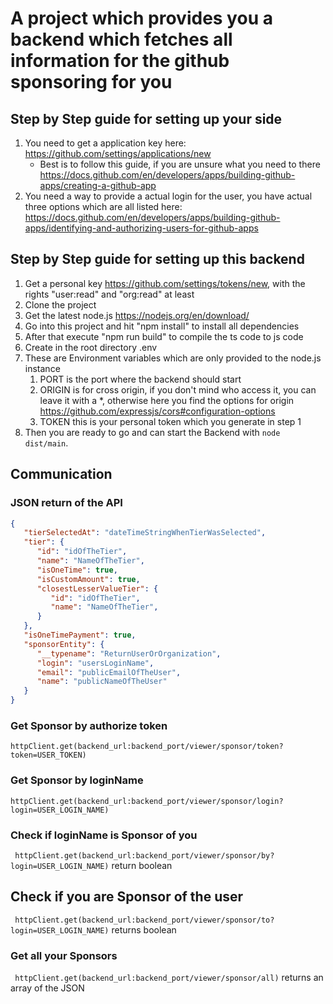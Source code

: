# A project which provides you a backend which fetches all information for the github sponsoring for you

## Step by Step guide for setting up your side

1. You need to get a application key here: https://github.com/settings/applications/new
   - Best is to follow this guide, if you are unsure what you need to there https://docs.github.com/en/developers/apps/building-github-apps/creating-a-github-app
2. You need a way to provide a actual login for the user, you have actual three options which are all listed here: https://docs.github.com/en/developers/apps/building-github-apps/identifying-and-authorizing-users-for-github-apps

## Step by Step guide for setting up this backend
1. Get a personal key https://github.com/settings/tokens/new, with the rights "user:read" and "org:read" at least
2. Clone the project
3. Get the latest node.js https://nodejs.org/en/download/
4. Go into this project and hit "npm install" to install all dependencies
5. After that execute "npm run build" to compile the ts code to js code
6. Create in the root directory .env
7. These are Environment variables which are only provided to the node.js instance
   1. PORT is the port where the backend should start
   2. ORIGIN is for cross origin, if you don't mind who access it, you can leave it with a *, otherwise here you find the options for origin https://github.com/expressjs/cors#configuration-options
   3. TOKEN this is your personal token which you generate in step 1
8. Then you are ready to go and can start the Backend with ```node dist/main```. 

## Communication

### JSON return of the API
```json
{
   "tierSelectedAt": "dateTimeStringWhenTierWasSelected",
   "tier": {
      "id": "idOfTheTier",
      "name": "NameOfTheTier",
      "isOneTime": true,
      "isCustomAmount": true,
      "closestLesserValueTier": {
         "id": "idOfTheTier",
         "name": "NameOfTheTier",
      }
   },
   "isOneTimePayment": true,
   "sponsorEntity": {
      "__typename": "ReturnUserOrOrganization",
      "login": "usersLoginName",
      "email": "publicEmailOfTheUser",
      "name": "publicNameOfTheUser"
   }
}
```

### Get Sponsor by authorize token
``` httpClient.get(backend_url:backend_port/viewer/sponsor/token?token=USER_TOKEN) ```

### Get Sponsor by loginName
``` httpClient.get(backend_url:backend_port/viewer/sponsor/login?login=USER_LOGIN_NAME) ```
 
### Check if loginName is Sponsor of you
``` httpClient.get(backend_url:backend_port/viewer/sponsor/by?login=USER_LOGIN_NAME)```
return boolean

## Check if you are Sponsor of the user
``` httpClient.get(backend_url:backend_port/viewer/sponsor/to?login=USER_LOGIN_NAME)```
returns boolean

### Get all your Sponsors
``` httpClient.get(backend_url:backend_port/viewer/sponsor/all)```
returns an array of the JSON